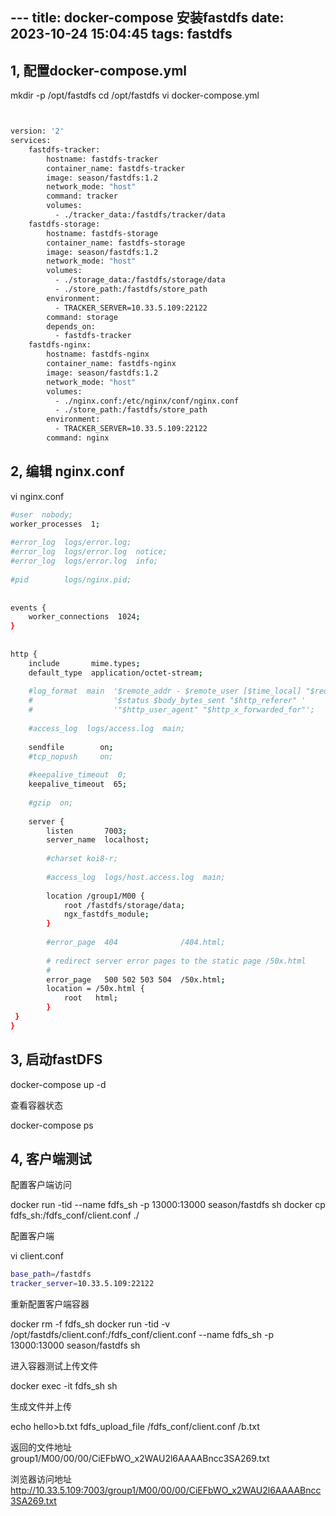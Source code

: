 ﻿﻿---
title: docker-compose 安装fastdfs
date: 2023-10-24 15:04:45
tags: fastdfs
---

## 1, 配置docker-compose.yml

mkdir -p /opt/fastdfs
cd /opt/fastdfs
vi docker-compose.yml

```sh


version: '2'
services:
    fastdfs-tracker:
        hostname: fastdfs-tracker
        container_name: fastdfs-tracker
        image: season/fastdfs:1.2
        network_mode: "host"
        command: tracker
        volumes:
          - ./tracker_data:/fastdfs/tracker/data
    fastdfs-storage:
        hostname: fastdfs-storage
        container_name: fastdfs-storage
        image: season/fastdfs:1.2
        network_mode: "host"
        volumes:
          - ./storage_data:/fastdfs/storage/data
          - ./store_path:/fastdfs/store_path
        environment:
          - TRACKER_SERVER=10.33.5.109:22122
        command: storage
        depends_on:
          - fastdfs-tracker
    fastdfs-nginx:
        hostname: fastdfs-nginx
        container_name: fastdfs-nginx
        image: season/fastdfs:1.2
        network_mode: "host"
        volumes:
          - ./nginx.conf:/etc/nginx/conf/nginx.conf
          - ./store_path:/fastdfs/store_path
        environment:
          - TRACKER_SERVER=10.33.5.109:22122
        command: nginx

```

## 2, 编辑 nginx.conf

vi nginx.conf

```sh
#user  nobody;
worker_processes  1;
 
#error_log  logs/error.log;
#error_log  logs/error.log  notice;
#error_log  logs/error.log  info;
 
#pid        logs/nginx.pid;
 
 
events {
    worker_connections  1024;
}
 
 
http {
    include       mime.types;
    default_type  application/octet-stream;
 
    #log_format  main  '$remote_addr - $remote_user [$time_local] "$request" '
    #                  '$status $body_bytes_sent "$http_referer" '
    #                  '"$http_user_agent" "$http_x_forwarded_for"';
 
    #access_log  logs/access.log  main;
 
    sendfile        on;
    #tcp_nopush     on;
 
    #keepalive_timeout  0;
    keepalive_timeout  65;
 
    #gzip  on;
 
    server {
        listen       7003;
        server_name  localhost;
 
        #charset koi8-r;
 
        #access_log  logs/host.access.log  main;
 
        location /group1/M00 {
            root /fastdfs/storage/data;
            ngx_fastdfs_module;
        }
 
        #error_page  404              /404.html;
 
        # redirect server error pages to the static page /50x.html
        #
        error_page   500 502 503 504  /50x.html;
        location = /50x.html {
            root   html;
        }
 }
}
```

##  3, 启动fastDFS

docker-compose up -d

查看容器状态

docker-compose ps

## 4, 客户端测试

配置客户端访问

docker run -tid --name fdfs_sh -p 13000:13000 season/fastdfs sh
docker cp fdfs_sh:/fdfs_conf/client.conf ./

配置客户端

vi client.conf 

```sh
base_path=/fastdfs
tracker_server=10.33.5.109:22122
```



重新配置客户端容器

docker rm -f fdfs_sh
docker run -tid -v /opt/fastdfs/client.conf:/fdfs_conf/client.conf --name fdfs_sh -p 13000:13000 season/fastdfs  sh

进入容器测试上传文件

docker exec -it fdfs_sh sh

生成文件并上传

echo hello>b.txt
fdfs_upload_file /fdfs_conf/client.conf /b.txt

返回的文件地址
group1/M00/00/00/CiEFbWO_x2WAU2l6AAAABncc3SA269.txt

浏览器访问地址
http://10.33.5.109:7003/group1/M00/00/00/CiEFbWO_x2WAU2l6AAAABncc3SA269.txt
